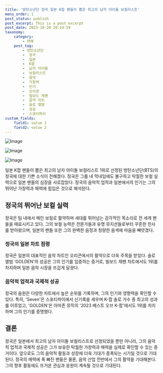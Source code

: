 ```yaml
---
title: '방탄소년단 정국 일본 K팝 팬들이 뽑은 최고의 남자 아이돌 보컬리스트'
menu_order: 1
post_status: publish
post_excerpt: This is a post excerpt
post_date: 2023-10-20 20:14:59
taxonomy:
    category:
        - 연예
    post_tag:
        - 방탄소년단
        -  정국
        -  일본
        -  K팝
        -  남자 아이돌
        -  보컬리스트
        -  음악
        -  가창력
        -  인기
        -  오리콘
        -  빌보드 재팬
        -  음악 차트
        -  솔로 앨범
        -  성공
        -  스포티파이
custom_fields:
    field1: value 1
    field2: value 2
---
```


![Image](https://ssl.pstatic.net/mimgnews/image/108/2024/02/07/0003213470_001_20240207065401204.jpg?type=w540)

![Image](https://mimgnews.pstatic.net/image/108/2024/02/07/0003213470_002_20240207065401345.jpg?type=w540)

![Image](https://ssl.pstatic.net/mimgnews/image/108/2024/02/07/0003213470_003_20240207065401551.jpg?type=w540)


일본 K팝 팬들이 뽑은 최고의 남자 아이돌 보컬리스트 1위로 선정된 방탄소년단(BTS)의 정국에 대한 기쁜 소식이 전해졌다. 정국은 그룹 내 막내임에도 불구하고 탁월한 보컬 실력으로 일본 팬들의 심장을 사로잡았다. 정국의 음악적 업적과 일본에서의 인기는 그의 뛰어난 가창력과 매력에 힘입은 것으로 해석된다. 

## 정국의 뛰어난 보컬 실력
정국은 팀 내에서 메인 보컬로 활약하며 세대를 뛰어넘는 감각적인 목소리로 전 세계 팬들을 매료시키고 있다. 그의 보컬 능력은 전문가들과 유명 뮤지션들로부터 꾸준한 찬사를 받아왔으며, 일본의 팬들 또한 그의 완벽한 음정과 청량한 음색에 마음을 빼앗겼다.

### 정국의 일본 차트 점령
정국은 일본의 대표적인 음악 차트인 오리콘에서의 활약으로 더욱 주목을 받았다. 솔로 앨범 'GOLDEN'의 성공은 그의 인기를 입증하는 증거로, 빌보드 재팬 차트에서도 1위를 차지하며 일본 음악 시장을 뜨겁게 달궜다.

### 음악적 업적과 국제적 성공
정국의 음원은 다양한 차트에서 높은 순위를 기록하며, 그의 인기와 영향력을 확인할 수 있다. 특히, 'Seven'은 스포티파이에서 신기록을 세우며 K-팝 솔로 가수 중 최고의 성과를 이루었고, 'GOLDEN'은 아마존 뮤직의 '2023 베스트 오브 K-팝'에서도 1위를 차지하며 그의 인기를 증명했다.

## 결론
정국은 일본에서 최고의 남자 아이돌 보컬리스트로 선정되었을 뿐만 아니라, 그의 음악적 업적과 국제적 성공은 그가 보유한 탁월한 가창력과 매력을 실제로 확인할 수 있는 증거이다. 앞으로도 그의 음악적 활동과 성장에 더욱 기대가 증폭되는 시기일 것으로 기대된다. 정국의 매력에 푹 빠진 팬들은 물론, 음악 산업 전반에서 그의 활약을 기대해본다. 그의 향후 활동에도 뜨거운 관심과 응원이 계속될 것으로 기대된다.
